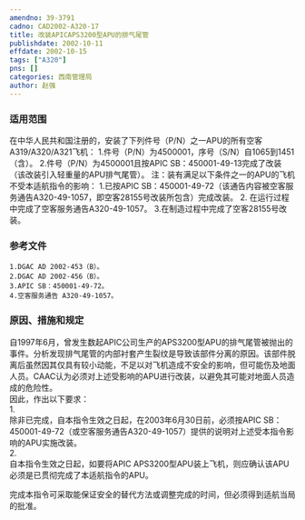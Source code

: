 ```yaml
---
amendno: 39-3791  
cadno: CAD2002-A320-17  
title: 改装APICAPS3200型APU的排气尾管  
publishdate: 2002-10-11  
effdate: 2002-10-15  
tags: ["A320"]  
pns: []  
categories: 西南管理局  
author: 赵强  
---
```

  
### 适用范围  
在中华人民共和国注册的，安装了下列件号（P/N）之一APU的所有空客A319/A320/A321飞机：
1.件号（P/N）为4500001，序号（S/N）自1065到1451（含）。
2.件号（P/N）为4500001且按APIC SB：450001-49-13完成了改装（该改装引入轻重量的APU排气尾管）。
注：装有满足以下条件之一的APU的飞机不受本适航指令的影响：
1.已按APIC SB：450001-49-72（该通告内容被空客服务通告A320-49-1057，即空客28155号改装所包含）完成改装。
2.
在运行过程中完成了空客服务通告A320-49-1057。
3.在制造过程中完成了空客28155号改装。  
  
<!--more-->  
### 参考文件  
    1.DGAC AD 2002-453（B）。  
    2.DGAC AD 2002-456（B）。  
    3.APIC SB：450001-49-72。  
    4.空客服务通告 A320-49-1057。  
  
### 原因、措施和规定  
  
自1997年6月，曾发生数起APIC公司生产的APS3200型APU的排气尾管被抛出的事件。分析发现排气尾管的内部衬套产生裂纹是导致该部件分离的原因。该部件脱离后虽然因其仅具有较小动能，不足以对飞机造成不安全的影响，但可能伤及地面人员。CAAC认为必须对上述受影响的APU进行改装，以避免其可能对地面人员造成的危险性。  
因此，作出以下要求：  
1.  
除非已完成，自本指令生效之日起，在2003年6月30日前，必须按APIC SB：450001-49-72（或空客服务通告A320-49-1057）提供的说明对上述受本指令影响的APU实施改装。  
2.  
自本指令生效之日起，如要将APIC APS3200型APU装上飞机，则应确认该APU必须是已贯彻完成了本适航指令的APU。  
  
完成本指令可采取能保证安全的替代方法或调整完成的时间，但必须得到适航当局的批准。  
